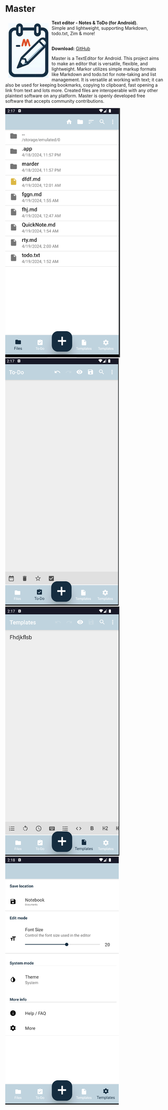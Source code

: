 
# Master
<a href="https://www.example.com">
  <img src="https://github.com/fyy1927/7506/blob/main/logo.png" align="left" width="128" hspace="10" vspace="10">
</a>
<b>Text editor - Notes &amp; ToDo (for Android)</b>.
<br/>Simple and lightweight, supporting Markdown, todo.txt, Zim & more!<br/><br/>

**Download:** [GitHub](https://github.com/Xuanyi-Zhai/MarkdownNotebook-Comp7506-240331)

Master is a TextEditor for Android.
This project aims to make an editor that is versatile, flexible, and lightweight.
Markor utilizes simple markup formats like Markdown and todo.txt for note-taking and list management.
It is versatile at working with text; it can also be used for keeping bookmarks, copying to clipboard, fast opening a link from text and lots more.
Created files are interoperable with any other plaintext software on any platform.
Master is openly developed free software that accepts community contributions.

![Screenshots](https://github.com/fyy1927/7506/blob/main/1.png) 
![Screenshots](https://github.com/fyy1927/7506/blob/main/2.png)
![Screenshots](https://github.com/fyy1927/7506/blob/main/3.png) 
![Screenshots](https://github.com/fyy1927/7506/blob/main/4.png)
